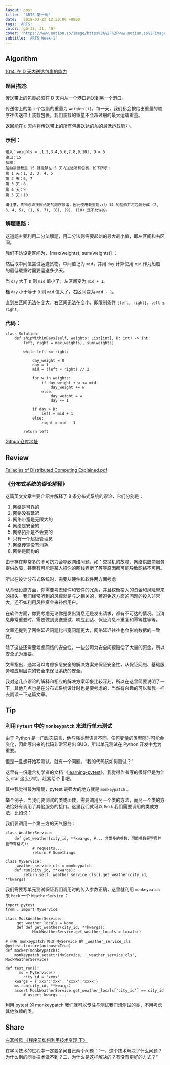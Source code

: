 ```yaml
---
layout: post
title:  'ARTS 第一周'
date:   2019-03-23 12:30:00 +0800
tags: 'ARTS'
color: rgb(32, 31, 49)
cover: 'https://www.notion.so/image/https%3A%2F%2Fwww.notion.so%2Fimages%2Fpage-cover%2Fmet_vincent_van_gogh_ginoux.jpg?table=block&id=d9369eec-8744-4ac3-ada9-24e181550658&width=3730&cache=v2'
subtitle: 'ARTS Week-1'
---
```


## **Algorithm**

[1014. 在 D 天内送达包裹的能力](https://leetcode-cn.com/contest/weekly-contest-128/problems/capacity-to-ship-packages-within-d-days/)

### **题目描述:**

传送带上的包裹必须在 D 天内从一个港口运送到另一个港口。

传送带上的第 `i` 个包裹的重量为 `weights[i]`。每一天，我们都会按给出重量的顺序往传送带上装载包裹。我们装载的重量不会超过船的最大运载重量。

返回能在 `D` 天内将传送带上的所有包裹送达的船的最低运载能力。

### 示例：

```
输入：weights = [1,2,3,4,5,6,7,8,9,10], D = 5
输出：15
解释：
船舶最低载重 15 就能够在 5 天内送达所有包裹，如下所示：
第 1 天：1, 2, 3, 4, 5
第 2 天：6, 7
第 3 天：8
第 4 天：9
第 5 天：10

请注意，货物必须按照给定的顺序装运，因此使用载重能力为 14 的船舶并将包装分成 (2, 3, 4, 5), (1, 6, 7), (8), (9), (10) 是不允许的。
```

### 解题思路：

这道题主要利用二分法解题，用二分法则需要起始的最大最小值，即左区间和右区间。

我们不妨设定区间为，[max(weights), sum(weights)] ：

然后取中间值尝试运送货物，中间值记为 `mid`，并用 `day` 计算使用 `mid` 作为船舶的最低载重时需要运送多少天。

当 `day` 大于 `D` 则 `mid` 值小了，左区间变为 `mid + 1`。

档 `day` 小于等于 `D` 则 `mid` 值大了，右区间变为 `mid - 1`。

直到左区间无法在变大，右区间无法在变小，即限制条件 `[left, right]`，`left ≤ right`。

### 代码：

```
class Solution:
    def shipWithinDays(self, weights: List[int], D: int) -> int:
        left, right = max(weights), sum(weights)
        
        while left <= right:

            day_weight = 0
            day = 1
            mid = (left + right) // 2

            for w in weights:
                if day_weight + w <= mid:
                    day_weight += w
                else:
                    day_weight = w
                    day += 1
            
            if day > D:
                left = mid + 1
            else:
                right = mid - 1
        
        return left
```

[Github 仓库地址](https://github.com/elfgzp/Leetcode/blob/master/1014.capacity-to-ship-packages-within-d-days.py)

## **Review**

[Fallacies of Distributed Computing
Explained.pdf](https://www.notion.so/d9369eec87444ac3ada924e181550658#77ac2fea66ea4c5a9feb1f66f0f85084)

### 《分布式系统的谬论解释》

这篇英文文章主要介绍并解释了 8 条分布式系统的谬论，它们分别是：

1. 网络是可靠的
2. 网络没有延迟
3. 网络带宽是无限大的
4. 网络是安全的
5. 网络拓扑是不会变的
6. 只有一个超级管理员
7. 网络传输没有消耗
8. 网络是同构的

由于存在非常多的不可抗力会导致网络问题，如：交换机的故障、网络供应商服务提供故障，甚至有可能是某人把你的网线弄断了等等原因都可能导致网络不可用。

所以在设计分布式系统时，需要从硬件和软件两方面考虑

从基础设施方面，你需要考虑硬件和软件的冗余，并且权衡投入的资金和风险带来的损失。我们经常听到的风控就是与之相关的，若避免这方面的问题的投入非常大，还不如利用风控资金来补偿用户。

在软件方面，你要考虑无论你是发出消息还是发出请求，都有不可达的情况。当消息非常重要时，需要做到发送重试、响应到达、保证消息不重复和幂等性等等。

文章还提到了网络延迟问题比带宽问题更大，网络延迟往往也会影响数据的一致性。

除了这些还需要考虑网络的安全性，一些公司为安全问题赔偿了大量的资金，所以安全尤为重要。

文章指出，通常可以考虑多层安全的解决方案来保证安全性，从保证网络、基础服务和应用层次的安全来保证系统的安全。

我对这几点谬论的解释和相应的解决方案印象比较深刻，所以在这里简要说明了一下，其他几点也是在分布式系统设计时也是要考虑的，当然有兴趣的可以和我一样去阅读一下这篇文章。

## Tip

### 利用 `Pytest` 中的 `monkeypatch` 来进行单元测试

由于 Python 是一门动态语言，他与强类型语言不同，任何变量的类型随时可能会变化，因此写出来的代码非常容易出 BUG，所以单元测试在 Python 开发中尤为重要。

但是一旦想开始写测试，就有一个问题。“我的代码该如何测试？”

这里有一份适合初学者的文档 《[learning-pytest](https://learning-pytest.readthedocs.io/zh/latest/)》，我觉得作者写的很好但是为什么 star 这么少呢，赶紧给个 🌟 吧。

其中我觉得最为精髓，pytest 最强大的地方就是 `monkeypatch` 。

举个例子，当我们要测试的类或函数，需要调用另一个类的方法，而另一个类的方法恰好有调用了其他服务的接口。这里我们就可以 `Mock` 我们需要调用的类或方法，比如说：

我们要调用一个第三方的天气服务：

```
class WeatherService:
	def get_weather(city_id, **kwargs, #... 非常多的参数，可能参数是字典并且带有格式):
			# requests....
			return # Somethings

class MyService:
	_weather_service_cls = monkeypatch
	def run(city_id, **kwargs):
		return self._weather_service_cls().get_weather(city_id, **kwargs)
```

我们需要写单元测试保证我们调用时的传入参数正确，这里就利用 `monkeypatch` 来 `Mock` 一个 `WeatherService` ：

```
import pytest
from . import MyService

class MockWeatherService:
	 get_weather_locals = None
	 def def get_weather(city_id, **kwargs):
			MockWeatherService.get_weather_locals = locals()

# 利用 monkeypatch 修改 MyService 的 _weather_service_cls
@pytest.fixture(autouse=True)
def mocker(monkeypatch):
    monkeypatch.setattr(MyService, '_weather_service_cls', MockWeatherService)

def test_run():
	  ms = MyService()
		city_id = 'xxxx'
    kwargs = {'xxx':'xxx', 'xxxx':'xxxx'}
    ms.run(city_id, **kwargs)
    assert MockWeatherService.get_weather_locals['city_id'] == city_id
		# assert kwargs ...
```

利用 pytest 的 monkeypatch 我们就可以专注与测试我们想测试的类，不用考虑其他依赖的类。

## **Share**

[左耳听风 《程序员如何利用技术变现 下》](https://zhuanlan.zhihu.com/p/30477400)

在学习技术的过程中一定要多问自己两个问题：“一，这个技术解决了什么问题？为什么别的同类技术做不到？二，为什么是这样解决的？有没有更好的方式？“
